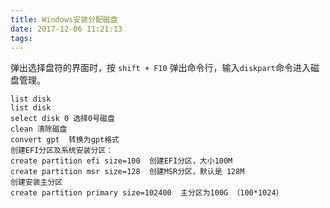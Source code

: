 ```yaml
---
title: Windows安装分配磁盘
date: 2017-12-06 11:21:13
tags:
---
```


弹出选择盘符的界面时，按 `shift + F10` 弹出命令行，输入`diskpart`命令进入磁盘管理。

```
list disk
list disk 
select disk 0 选择0号磁盘 
clean 清除磁盘 
convert gpt  转换为gpt格式 
创建EFI分区及系统安装分区： 
create partition efi size=100  创建EFI分区，大小100M 
create partition msr size=128  创建MSR分区，默认是 128M 
创建安装主分区 
create partition primary size=102400  主分区为100G （100*1024） 
```